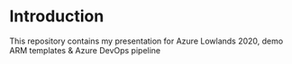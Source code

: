 # Introduction 
This repository contains my presentation for Azure Lowlands 2020, demo ARM templates & Azure DevOps pipeline